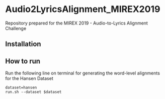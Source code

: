 # Audio2LyricsAlignment_MIREX2019
Repository prepared for the MIREX 2019 - Audio-to-Lyrics Alignment Challenge

## Installation


## How to run

Run the following line on terminal for generating the word-level alignments for the Hansen Dataset

```
dataset=hansen
run.sh --dataset $dataset
```
